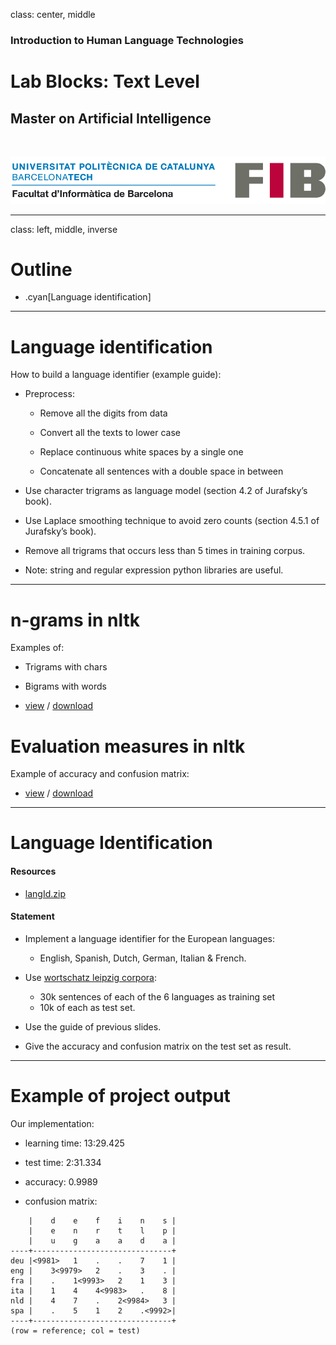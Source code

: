 class: center, middle

### Introduction to Human Language Technologies

# Lab Blocks: Text Level

## Master on Artificial Intelligence

<br>

![:scale 75%](fib.png)

---
class: left, middle, inverse

# Outline

* .cyan[Language identification]

---

# Language identification

How to build a language identifier (example guide):

* Preprocess:

  - Remove all the digits from data

  - Convert all the texts to lower case

  - Replace continuous white spaces by a single one

  - Concatenate all sentences with a double space in between

* Use character trigrams as language model (section 4.2 of Jurafsky’s book).

* Use Laplace smoothing technique to avoid zero counts (section 4.5.1 of Jurafsky’s book).

* Remove all trigrams that occurs less than 5 times in training corpus.

* Note: string and regular expression python libraries are useful.

---

# n-grams in nltk

Examples of:

* Trigrams with chars

* Bigrams with words

* [view](codes/ngrams.html) / [download](codes/ngrams.ipynb)

# Evaluation measures in nltk

Example of accuracy and confusion matrix:

* [view](codes/accuracy.html) / [download](codes/accuracy.ipynb)

---

# Language Identification

#### Resources

* [langId.zip](resources/langId.zip)

#### Statement

* Implement a language identifier for the European languages: 

  - English, Spanish, Dutch, German, Italian & French.

* Use [wortschatz leipzig corpora](http://wortschatz.uni-leipzig.de/en/download): <br>
  - 30k sentences of each of the 6 languages as training set
  -  10k of each as test set.

* Use the guide of previous slides. 

* Give the accuracy and confusion matrix on the test set as result.

---

# Example of project output

Our implementation:

* learning time: 13:29.425

* test time: 2:31.334

* accuracy: 0.9989

* confusion matrix:
```
    |    d    e    f    i    n    s |
    |    e    n    r    t    l    p |
    |    u    g    a    a    d    a |
----+-------------------------------+
deu |<9981>   1    .    .    7    1 |
eng |    3<9979>   2    .    3    . |
fra |    .    1<9993>   2    1    3 |
ita |    1    4    4<9983>   .    8 |
nld |    4    7    .    2<9984>   3 |
spa |    .    5    1    2    .<9992>|
----+-------------------------------+
(row = reference; col = test)
```




